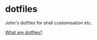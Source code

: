 # dotfiles
John's dotfiles for shell customisation etc.  

[What are dotfiles?](https://dotfiles.github.io/)
